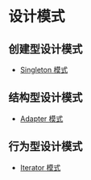#   设计模式
## 创建型设计模式  
- [Singleton 模式](./src/main/java/com/alien/gof23/sigleton/sigleton.md)
## 结构型设计模式
- [Adapter 模式](./src/main/java/com/alien/gof23/adapter/Adapter.md)
## 行为型设计模式
- [Iterator 模式](./src/main/java/com/alien/gof23/iterator/Iterator.md)




